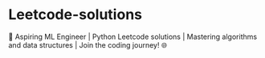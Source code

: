 # Leetcode-solutions
🚀 Aspiring ML Engineer | Python Leetcode solutions | Mastering algorithms and data structures | Join the coding journey! 🌐
